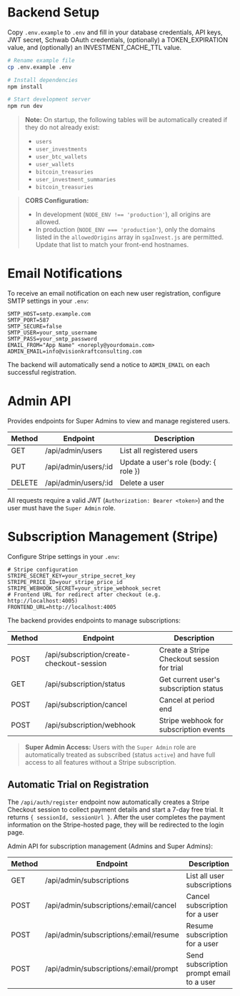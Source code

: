 # Backend Setup

Copy `.env.example` to `.env` and fill in your database credentials, API keys, JWT secret, Schwab OAuth credentials, (optionally) a TOKEN_EXPIRATION value, and (optionally) an INVESTMENT_CACHE_TTL value.

```bash
# Rename example file
cp .env.example .env

# Install dependencies
npm install

# Start development server
npm run dev
```

> **Note:** On startup, the following tables will be automatically created if they do not already exist:
> - `users`
> - `user_investments`
> - `user_btc_wallets`
> - `user_wallets`
> - `bitcoin_treasuries`
> - `user_investment_summaries`
> - `bitcoin_treasuries`

> **CORS Configuration:**
> - In development (`NODE_ENV !== 'production'`), all origins are allowed.
> - In production (`NODE_ENV === 'production'`), only the domains listed in the `allowedOrigins` array in `sgaInvest.js` are permitted. Update that list to match your front-end hostnames.


# Email Notifications

To receive an email notification on each new user registration, configure SMTP settings in your `.env`:

```dotenv
SMTP_HOST=smtp.example.com
SMTP_PORT=587
SMTP_SECURE=false
SMTP_USER=your_smtp_username
SMTP_PASS=your_smtp_password
EMAIL_FROM="App Name" <noreply@yourdomain.com>
ADMIN_EMAIL=info@visionkraftconsulting.com
```

The backend will automatically send a notice to `ADMIN_EMAIL` on each successful registration.

# Admin API

Provides endpoints for Super Admins to view and manage registered users.

| Method | Endpoint             | Description                            |
| ------ | -------------------- | -------------------------------------- |
| GET    | /api/admin/users     | List all registered users              |
| PUT    | /api/admin/users/:id | Update a user's role (body: { role })  |
| DELETE | /api/admin/users/:id | Delete a user                          |

All requests require a valid JWT (`Authorization: Bearer <token>`) and the user must have the `Super Admin` role.

# Subscription Management (Stripe)

Configure Stripe settings in your `.env`:
```dotenv
# Stripe configuration
STRIPE_SECRET_KEY=your_stripe_secret_key
STRIPE_PRICE_ID=your_stripe_price_id
STRIPE_WEBHOOK_SECRET=your_stripe_webhook_secret
# Frontend URL for redirect after checkout (e.g. http://localhost:4005)
FRONTEND_URL=http://localhost:4005
```

The backend provides endpoints to manage subscriptions:

| Method | Endpoint                                               | Description                                |
| ------ | ------------------------------------------------------ | ------------------------------------------ |
| POST   | /api/subscription/create-checkout-session             | Create a Stripe Checkout session for trial |
| GET    | /api/subscription/status                              | Get current user's subscription status     |
| POST   | /api/subscription/cancel                              | Cancel at period end                       |
| POST   | /api/subscription/webhook                             | Stripe webhook for subscription events     |

> **Super Admin Access:** Users with the `Super Admin` role are automatically treated as subscribed (status `active`) and have full access to all features without a Stripe subscription.

## Automatic Trial on Registration

The `/api/auth/register` endpoint now automatically creates a Stripe Checkout session to collect payment details and start a 7-day free trial. It returns `{ sessionId, sessionUrl }`. After the user completes the payment information on the Stripe-hosted page, they will be redirected to the login page.

Admin API for subscription management (Admins and Super Admins):

| Method | Endpoint                                                 | Description                           |
| ------ | -------------------------------------------------------- | ------------------------------------- |
| GET    | /api/admin/subscriptions                                 | List all user subscriptions           |
| POST   | /api/admin/subscriptions/:email/cancel                   | Cancel subscription for a user        |
| POST   | /api/admin/subscriptions/:email/resume                   | Resume subscription for a user        |
| POST   | /api/admin/subscriptions/:email/prompt                  | Send subscription prompt email to a user |